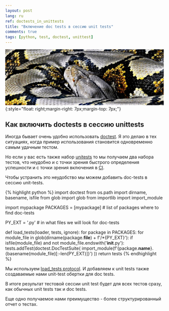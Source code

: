 ```yaml
---
layout: post
lang: ru
ref: doctests_in_unittests
title: "Включение doc tests в сессию unit tests"
comments: true
tags: [python, test, doctest, unittest]
---
```

![](/images/python_doctest.jpeg){:style="float: right;margin-right: 7px;margin-top: 7px;"}

<style type="text/css">
  h2 {
    content: "";
    clear: both;
  }
</style>

## Как включить doctests в сессию unittests

Иногда бывает очень удобно использовать [doctest](https://docs.python.org/3.7/library/doctest.html).
Я это делаю в тех ситуациях, когда пример использования становится одновременно самым удачным тестом.

Но если у вас есть также набор [unitests](https://docs.python.org/3/library/unittest.html) 
то мы получаем два набора тестов, что неудобно и с точки
зрения быстрого определения успешности и с точки зрения включения в [CI](https://en.wikipedia.org/wiki/Continuous_integration).

Чтобы устранить это неудобство мы можем добавить doc-tests в сессию unit-tests.

{% highlight python %}
import doctest
from os.path import dirname, basename, isfile
from glob import glob
from importlib import import_module

import mypackage
PACKAGES = [mypackage]  # list of packages where to find doc-tests

PY_EXT = '.py'  # in what files we will look for doc-tests


def load_tests(loader, tests, ignore):
    for package in PACKAGES:
        for module_file in glob(dirname(package.__file__) + f'/*{PY_EXT}'):
            if isfile(module_file) and not module_file.endswith('__init__.py'):
                tests.addTest(doctest.DocTestSuite(
                    import_module(f'{package.__name__}.{basename(module_file)[:-len(PY_EXT)]}')
                ))
    return tests
{% endhighlight %} 


Мы используем [load_tests protocol](https://docs.python.org/3/library/unittest.html#load-tests-protocol).
И добавляем к unit tests также создаваемые нами unit-test обертки для doc tests.

В итоге результат тестовой сессии unit test будет для всех тестов сразу, как обычных unit tests
так и doc tests.

Еще одно получаемое нами преимущество - более структурированный отчет о тестах.
 